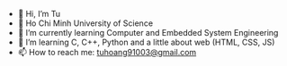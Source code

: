 - 👋 Hi, I’m Tu
- 💞️ Ho Chi Minh University of Science
- 🌱 I’m currently learning Computer and Embedded System Engineering
- 💞️ I’m learning C, C++, Python and a little about web (HTML, CSS, JS)
- 📫 How to reach me: tuhoang91003@gmail.com

<!---
HoangTu910/HoangTu910 is a ✨ special ✨ repository because its `README.md` (this file) appears on your GitHub profile.
You can click the Preview link to take a look at your changes.
--->
